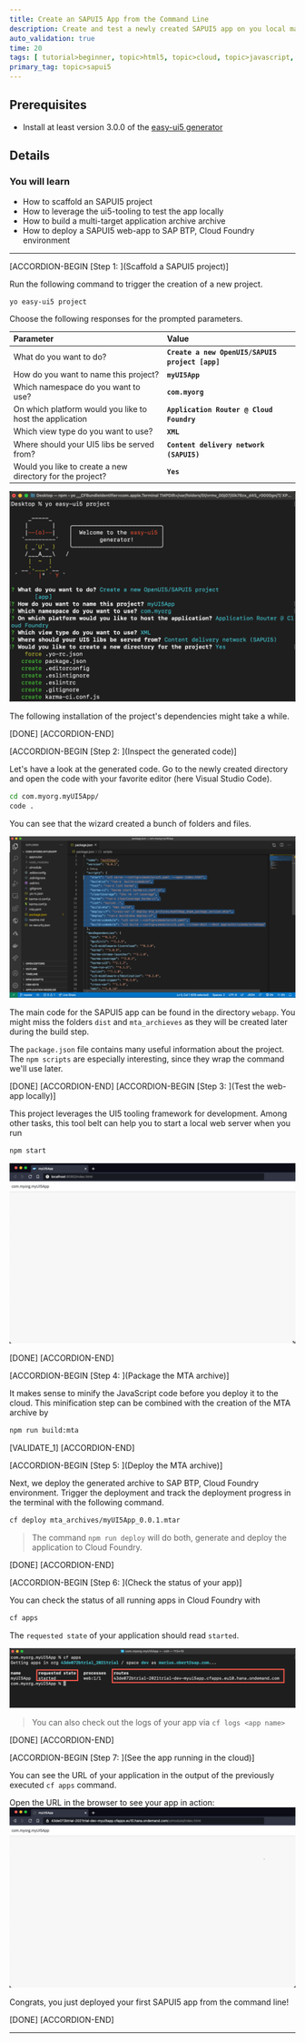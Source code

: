 ```yaml
---
title: Create an SAPUI5 App from the Command Line
description: Create and test a newly created SAPUI5 app on you local machine with the editor of your choice.
auto_validation: true
time: 20
tags: [ tutorial>beginner, topic>html5, topic>cloud, topic>javascript, products>sap-business-technology-platform]
primary_tag: topic>sapui5
---
```


## Prerequisites
 - Install at least version 3.0.0 of the [easy-ui5 generator](cp-cf-sapui5-local-setup)

## Details
### You will learn
  - How to scaffold an SAPUI5 project
  - How to leverage the ui5-tooling to test the app locally
  - How to build a multi-target application archive archive
  - How to deploy a SAPUI5 web-app to SAP BTP, Cloud Foundry environment

---

[ACCORDION-BEGIN [Step 1: ](Scaffold a SAPUI5 project)]

Run the following command to trigger the creation of a new project.
```
yo easy-ui5 project
```


Choose the following responses for the prompted parameters.

|  Parameter     | Value
|  :------------- | :-------------
|  What do you want to do?          | **`Create a new OpenUI5/SAPUI5 project [app]`**
|  How do you want to name this project?          | **`myUI5App`**
|  Which namespace do you want to use?    | **`com.myorg`**
|  On which platform would you like to host the application | **`Application Router @ Cloud Foundry`**
|  Which view type do you want to use? | **`XML`**
|  Where should your UI5 libs be served from?            | **`Content delivery network (SAPUI5)`**
|  Would you like to create a new directory for the project?    | **`Yes`**


![yeomangen](./yo.png)

The following installation of the project's dependencies might take a while.


[DONE]
[ACCORDION-END]

[ACCORDION-BEGIN [Step 2: ](Inspect the generated code)]


Let's have a look at the generated code. Go to the newly created directory and open the code with your favorite editor (here Visual Studio Code).

```Bash
cd com.myorg.myUI5App/
code .
```

You can see that the wizard created a bunch of folders and files.

![vscode](./vscode.png)

The main code for the SAPUI5 app can be found in the directory `webapp`. You might miss the folders `dist` and `mta_archieves` as they will be created later during the build step.


The `package.json` file contains many useful information about the project. The `npm scripts` are especially interesting, since they wrap the command we'll use later.

[DONE]
[ACCORDION-END]
[ACCORDION-BEGIN [Step 3: ](Test the web-app locally)]

This project leverages the UI5 tooling framework for development. Among other tasks, this tool belt can help you to start a local web server when you run

```Bash
npm start
```

![local](./local.png)


[DONE]
[ACCORDION-END]

[ACCORDION-BEGIN [Step 4: ](Package the MTA archive)]

It makes sense to minify the JavaScript code before you deploy it to the cloud. This minification step can be combined with the creation of the MTA archive by

```Bash
npm run build:mta
```


[VALIDATE_1]
[ACCORDION-END]

[ACCORDION-BEGIN [Step 5: ](Deploy the MTA archive)]

Next, we deploy the generated archive to SAP BTP, Cloud Foundry environment. Trigger the deployment and track the deployment progress in the terminal with the following command.

```Bash
cf deploy mta_archives/myUI5App_0.0.1.mtar
```


> The command `npm run deploy` will do both, generate and deploy the application to Cloud Foundry.

[DONE]
[ACCORDION-END]

[ACCORDION-BEGIN [Step 6: ](Check the status of your app)]

You can check the status of all running apps in Cloud Foundry with
```Bash
cf apps
```

The `requested state` of your application should read `started`.

![cfapps](./cfapps.png)

> You can also check out the logs of your app via `cf logs <app name>`

[DONE]
[ACCORDION-END]

[ACCORDION-BEGIN [Step 7: ](See the app running in the cloud)]

You can see the URL of your application in the output of the previously executed `cf apps` command.

Open the URL in the browser to see your app in action:
![inaction](./cloud.png)

Congrats, you just deployed your first SAPUI5 app from the command line!


[DONE]
[ACCORDION-END]



---
